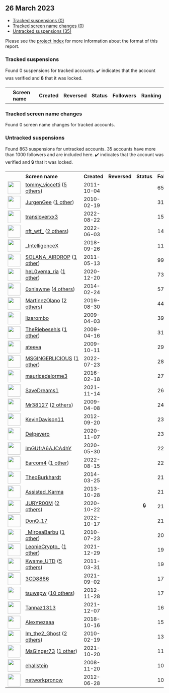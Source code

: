 ## 26 March 2023

* [Tracked suspensions (0)](#tracked-suspensions)
* [Tracked screen name changes (0)](#tracked-screen-name-changes)
* [Untracked suspensions (35)](#untracked-suspensions)

Please see the [project index](https://github.com/travisbrown/twitter-watch) for more information about the format of this report.

### Tracked suspensions

Found 0 suspensions for tracked accounts.
  ✔️ indicates that the account was verified and 🔒 that it was locked.

<table>
    <tr>
        <th></th>
        <th align="left">Screen name</th>
        <th align="left">Created</th>
        <th align="left">Reversed</th>
        <th align="left">Status</th>
        <th align="left">Followers</th>
        <th align="left">Ranking</th></tr>
    </tr></table>

### Tracked screen name changes

Found 0 screen name changes for tracked accounts.

### Untracked suspensions

Found 863 suspensions for untracked accounts.
35 accounts have more than 1000 followers and are included here.
  ✔️ indicates that the account was verified and 🔒 that it was locked.

<table>
    <tr>
        <th></th>
        <th align="left">Screen name</th>
        <th align="left">Created</th>
        <th align="left">Reversed</th>
        <th align="left">Status</th>
        <th align="left">Followers</th>
    </tr>
        <tr>
            <td><a href="https://twitter.com/intent/user?user_id=384979343">
                <img src="https://pbs.twimg.com/profile_images/1599111318006538243/yxLlebo8_normal.jpg" width="40px" height="40px" align="center"/></a>
            </td>
            <td>
                <a href="https://twitter.com/tommy_viccetti">tommy_viccetti</a>&nbsp;(<a href="https://api.memory.lol/v1/tw/id/384979343">5 others</a>)&nbsp;</td>
            <td>2011-10-04</td>
            <td></td>
            <td align="center"></td>
            <td>65416</td>
        </tr>
        <tr>
            <td><a href="https://twitter.com/intent/user?user_id=115777763">
                <img src="https://pbs.twimg.com/profile_images/1557786907618250754/iTOAJvbq_normal.jpg" width="40px" height="40px" align="center"/></a>
            </td>
            <td>
                <a href="https://twitter.com/JurgenGee">JurgenGee</a>&nbsp;(<a href="https://api.memory.lol/v1/tw/id/115777763">1 other</a>)&nbsp;</td>
            <td>2010-02-19</td>
            <td></td>
            <td align="center"></td>
            <td>31362</td>
        </tr>
        <tr>
            <td><a href="https://twitter.com/intent/user?user_id=1561619127957159936">
                <img src="https://pbs.twimg.com/profile_images/1561623143130750977/k9ueHf54_normal.jpg" width="40px" height="40px" align="center"/></a>
            </td>
            <td>
                <a href="https://twitter.com/transloverxx3">transloverxx3</a></td>
            <td>2022-08-22</td>
            <td></td>
            <td align="center"></td>
            <td>15748</td>
        </tr>
        <tr>
            <td><a href="https://twitter.com/intent/user?user_id=1532651574056456192">
                <img src="https://pbs.twimg.com/profile_images/1595418616828231686/ega7au9k_normal.jpg" width="40px" height="40px" align="center"/></a>
            </td>
            <td>
                <a href="https://twitter.com/nft_wtf_">nft_wtf_</a>&nbsp;(<a href="https://api.memory.lol/v1/tw/id/1532651574056456192">2 others</a>)&nbsp;</td>
            <td>2022-06-03</td>
            <td></td>
            <td align="center"></td>
            <td>14926</td>
        </tr>
        <tr>
            <td><a href="https://twitter.com/intent/user?user_id=1044998559228211200">
                <img src="https://pbs.twimg.com/profile_images/1044999534563266560/OJV77ZVh_normal.png" width="40px" height="40px" align="center"/></a>
            </td>
            <td>
                <a href="https://twitter.com/_IntelligenceX">_IntelligenceX</a></td>
            <td>2018-09-26</td>
            <td></td>
            <td align="center"></td>
            <td>11624</td>
        </tr>
        <tr>
            <td><a href="https://twitter.com/intent/user?user_id=297826582">
                <img src="https://pbs.twimg.com/profile_images/1434860089798713348/LIjloIM4_normal.jpg" width="40px" height="40px" align="center"/></a>
            </td>
            <td>
                <a href="https://twitter.com/SOLANA_AIRDROP">SOLANA_AIRDROP</a>&nbsp;(<a href="https://api.memory.lol/v1/tw/id/297826582">1 other</a>)&nbsp;</td>
            <td>2011-05-13</td>
            <td></td>
            <td align="center"></td>
            <td>9950</td>
        </tr>
        <tr>
            <td><a href="https://twitter.com/intent/user?user_id=1340532876694188032">
                <img src="https://pbs.twimg.com/profile_images/1560643441121533952/ckrK48Js_normal.jpg" width="40px" height="40px" align="center"/></a>
            </td>
            <td>
                <a href="https://twitter.com/heL0vema_ria">heL0vema_ria</a>&nbsp;(<a href="https://api.memory.lol/v1/tw/id/1340532876694188032">1 other</a>)&nbsp;</td>
            <td>2020-12-20</td>
            <td></td>
            <td align="center"></td>
            <td>7317</td>
        </tr>
        <tr>
            <td><a href="https://twitter.com/intent/user?user_id=2359054434">
                <img src="https://pbs.twimg.com/profile_images/1514434935066558464/WIWiR4UK_normal.jpg" width="40px" height="40px" align="center"/></a>
            </td>
            <td>
                <a href="https://twitter.com/0xniawme">0xniawme</a>&nbsp;(<a href="https://api.memory.lol/v1/tw/id/2359054434">4 others</a>)&nbsp;</td>
            <td>2014-02-24</td>
            <td></td>
            <td align="center"></td>
            <td>5735</td>
        </tr>
        <tr>
            <td><a href="https://twitter.com/intent/user?user_id=1167501822111682562">
                <img src="https://pbs.twimg.com/profile_images/1511052791208419331/TJxGmtvH_normal.jpg" width="40px" height="40px" align="center"/></a>
            </td>
            <td>
                <a href="https://twitter.com/MartinezOlano">MartinezOlano</a>&nbsp;(<a href="https://api.memory.lol/v1/tw/id/1167501822111682562">2 others</a>)&nbsp;</td>
            <td>2019-08-30</td>
            <td></td>
            <td align="center"></td>
            <td>4441</td>
        </tr>
        <tr>
            <td><a href="https://twitter.com/intent/user?user_id=28632572">
                <img src="https://pbs.twimg.com/profile_images/1459362485094469635/GV2ICv04_normal.jpg" width="40px" height="40px" align="center"/></a>
            </td>
            <td>
                <a href="https://twitter.com/lizarombo">lizarombo</a></td>
            <td>2009-04-03</td>
            <td></td>
            <td align="center"></td>
            <td>3935</td>
        </tr>
        <tr>
            <td><a href="https://twitter.com/intent/user?user_id=32021765">
                <img src="https://pbs.twimg.com/profile_images/1048279176304676864/V0K9waY1_normal.jpg" width="40px" height="40px" align="center"/></a>
            </td>
            <td>
                <a href="https://twitter.com/TheRiebesehls">TheRiebesehls</a>&nbsp;(<a href="https://api.memory.lol/v1/tw/id/32021765">1 other</a>)&nbsp;</td>
            <td>2009-04-16</td>
            <td></td>
            <td align="center"></td>
            <td>3106</td>
        </tr>
        <tr>
            <td><a href="https://twitter.com/intent/user?user_id=81644444">
                <img src="https://pbs.twimg.com/profile_images/1505620615944105984/RGtjdMRk_normal.jpg" width="40px" height="40px" align="center"/></a>
            </td>
            <td>
                <a href="https://twitter.com/ateeva">ateeva</a></td>
            <td>2009-10-11</td>
            <td></td>
            <td align="center"></td>
            <td>2957</td>
        </tr>
        <tr>
            <td><a href="https://twitter.com/intent/user?user_id=1550781416647995394">
                <img src="https://pbs.twimg.com/profile_images/1585174411329515521/32E1QFrr_normal.jpg" width="40px" height="40px" align="center"/></a>
            </td>
            <td>
                <a href="https://twitter.com/MSGINGERLICIOUS">MSGINGERLICIOUS</a>&nbsp;(<a href="https://api.memory.lol/v1/tw/id/1550781416647995394">1 other</a>)&nbsp;</td>
            <td>2022-07-23</td>
            <td></td>
            <td align="center"></td>
            <td>2806</td>
        </tr>
        <tr>
            <td><a href="https://twitter.com/intent/user?user_id=4928494971">
                <img src="https://pbs.twimg.com/profile_images/1518924994243407872/a-trzxQI_normal.jpg" width="40px" height="40px" align="center"/></a>
            </td>
            <td>
                <a href="https://twitter.com/mauricedelorme3">mauricedelorme3</a></td>
            <td>2016-02-18</td>
            <td></td>
            <td align="center"></td>
            <td>2772</td>
        </tr>
        <tr>
            <td><a href="https://twitter.com/intent/user?user_id=1459777720439738374">
                <img src="https://pbs.twimg.com/profile_images/1526661327741124608/PDxP-GkV_normal.jpg" width="40px" height="40px" align="center"/></a>
            </td>
            <td>
                <a href="https://twitter.com/SaveDreams1">SaveDreams1</a></td>
            <td>2021-11-14</td>
            <td></td>
            <td align="center"></td>
            <td>2606</td>
        </tr>
        <tr>
            <td><a href="https://twitter.com/intent/user?user_id=29733313">
                <img src="https://pbs.twimg.com/profile_images/1575914624557498371/wC6Chin0_normal.jpg" width="40px" height="40px" align="center"/></a>
            </td>
            <td>
                <a href="https://twitter.com/Mr38127">Mr38127</a>&nbsp;(<a href="https://api.memory.lol/v1/tw/id/29733313">2 others</a>)&nbsp;</td>
            <td>2009-04-08</td>
            <td></td>
            <td align="center"></td>
            <td>2493</td>
        </tr>
        <tr>
            <td><a href="https://twitter.com/intent/user?user_id=835971066">
                <img src="https://pbs.twimg.com/profile_images/1046687424313806848/uOk7_BJy_normal.jpg" width="40px" height="40px" align="center"/></a>
            </td>
            <td>
                <a href="https://twitter.com/KevinDavison11">KevinDavison11</a></td>
            <td>2012-09-20</td>
            <td></td>
            <td align="center"></td>
            <td>2354</td>
        </tr>
        <tr>
            <td><a href="https://twitter.com/intent/user?user_id=1325099017211097088">
                <img src="https://pbs.twimg.com/profile_images/1330628605093715968/xgkaB_X__normal.jpg" width="40px" height="40px" align="center"/></a>
            </td>
            <td>
                <a href="https://twitter.com/Delpeyero">Delpeyero</a></td>
            <td>2020-11-07</td>
            <td></td>
            <td align="center"></td>
            <td>2346</td>
        </tr>
        <tr>
            <td><a href="https://twitter.com/intent/user?user_id=1266672230261497857">
                <img src="https://pbs.twimg.com/profile_images/1582719924040257537/hMh_-wBU_normal.jpg" width="40px" height="40px" align="center"/></a>
            </td>
            <td>
                <a href="https://twitter.com/lmGUfrA6AJCA4hY">lmGUfrA6AJCA4hY</a></td>
            <td>2020-05-30</td>
            <td></td>
            <td align="center"></td>
            <td>2251</td>
        </tr>
        <tr>
            <td><a href="https://twitter.com/intent/user?user_id=1559283840627113993">
                <img src="https://pbs.twimg.com/profile_images/1594807026726608911/KU_Htyuj_normal.jpg" width="40px" height="40px" align="center"/></a>
            </td>
            <td>
                <a href="https://twitter.com/Earcom4">Earcom4</a>&nbsp;(<a href="https://api.memory.lol/v1/tw/id/1559283840627113993">1 other</a>)&nbsp;</td>
            <td>2022-08-15</td>
            <td></td>
            <td align="center"></td>
            <td>2235</td>
        </tr>
        <tr>
            <td><a href="https://twitter.com/intent/user?user_id=2411228275">
                <img src="https://pbs.twimg.com/profile_images/964260139128762369/WJ45lvy9_normal.jpg" width="40px" height="40px" align="center"/></a>
            </td>
            <td>
                <a href="https://twitter.com/TheoBurkhardt">TheoBurkhardt</a></td>
            <td>2014-03-25</td>
            <td></td>
            <td align="center"></td>
            <td>2198</td>
        </tr>
        <tr>
            <td><a href="https://twitter.com/intent/user?user_id=2161037089">
                <img src="https://pbs.twimg.com/profile_images/1138149555432710150/I_HzRxZx_normal.png" width="40px" height="40px" align="center"/></a>
            </td>
            <td>
                <a href="https://twitter.com/Assisted_Karma">Assisted_Karma</a></td>
            <td>2013-10-28</td>
            <td></td>
            <td align="center"></td>
            <td>2162</td>
        </tr>
        <tr>
            <td><a href="https://twitter.com/intent/user?user_id=1319341290673274890">
                <img src="https://pbs.twimg.com/profile_images/1596313669071151104/7ckZYR25_normal.jpg" width="40px" height="40px" align="center"/></a>
            </td>
            <td>
                <a href="https://twitter.com/JURYR00M">JURYR00M</a>&nbsp;(<a href="https://api.memory.lol/v1/tw/id/1319341290673274890">2 others</a>)&nbsp;</td>
            <td>2020-10-22</td>
            <td></td>
            <td align="center">🔒</td>
            <td>2156</td>
        </tr>
        <tr>
            <td><a href="https://twitter.com/intent/user?user_id=1582043077719490562">
                <img src="https://pbs.twimg.com/profile_images/1582246964598554624/caDIrkAR_normal.jpg" width="40px" height="40px" align="center"/></a>
            </td>
            <td>
                <a href="https://twitter.com/DonQ_17">DonQ_17</a></td>
            <td>2022-10-17</td>
            <td></td>
            <td align="center"></td>
            <td>2147</td>
        </tr>
        <tr>
            <td><a href="https://twitter.com/intent/user?user_id=169718868">
                <img src="https://pbs.twimg.com/profile_images/1583383290668630017/dB-TY5Cq_normal.jpg" width="40px" height="40px" align="center"/></a>
            </td>
            <td>
                <a href="https://twitter.com/_MirceaBarbu">_MirceaBarbu</a>&nbsp;(<a href="https://api.memory.lol/v1/tw/id/169718868">1 other</a>)&nbsp;</td>
            <td>2010-07-23</td>
            <td></td>
            <td align="center"></td>
            <td>2037</td>
        </tr>
        <tr>
            <td><a href="https://twitter.com/intent/user?user_id=1476331336508002308">
                <img src="https://pbs.twimg.com/profile_images/1571795134924177410/hJ2wqvJc_normal.jpg" width="40px" height="40px" align="center"/></a>
            </td>
            <td>
                <a href="https://twitter.com/LeonieCrypto_">LeonieCrypto_</a>&nbsp;(<a href="https://api.memory.lol/v1/tw/id/1476331336508002308">1 other</a>)&nbsp;</td>
            <td>2021-12-29</td>
            <td></td>
            <td align="center"></td>
            <td>1968</td>
        </tr>
        <tr>
            <td><a href="https://twitter.com/intent/user?user_id=275133321">
                <img src="https://pbs.twimg.com/profile_images/1588448153837125635/cW8QCJqa_normal.jpg" width="40px" height="40px" align="center"/></a>
            </td>
            <td>
                <a href="https://twitter.com/Kwame_UTD">Kwame_UTD</a>&nbsp;(<a href="https://api.memory.lol/v1/tw/id/275133321">5 others</a>)&nbsp;</td>
            <td>2011-03-31</td>
            <td></td>
            <td align="center"></td>
            <td>1923</td>
        </tr>
        <tr>
            <td><a href="https://twitter.com/intent/user?user_id=1433269015351156738">
                <img src="https://pbs.twimg.com/profile_images/1451893119754985481/yBpKuhkG_normal.jpg" width="40px" height="40px" align="center"/></a>
            </td>
            <td>
                <a href="https://twitter.com/3CD8866">3CD8866</a></td>
            <td>2021-09-02</td>
            <td></td>
            <td align="center"></td>
            <td>1747</td>
        </tr>
        <tr>
            <td><a href="https://twitter.com/intent/user?user_id=976104632">
                <img src="https://pbs.twimg.com/profile_images/1595889587146182656/9H7xSwgp_normal.jpg" width="40px" height="40px" align="center"/></a>
            </td>
            <td>
                <a href="https://twitter.com/tsuwspw">tsuwspw</a>&nbsp;(<a href="https://api.memory.lol/v1/tw/id/976104632">10 others</a>)&nbsp;</td>
            <td>2012-11-28</td>
            <td></td>
            <td align="center"></td>
            <td>1728</td>
        </tr>
        <tr>
            <td><a href="https://twitter.com/intent/user?user_id=1468305242467241985">
                <img src="https://pbs.twimg.com/profile_images/1552946189947076609/a199RIpb_normal.jpg" width="40px" height="40px" align="center"/></a>
            </td>
            <td>
                <a href="https://twitter.com/Tannaz1313">Tannaz1313</a></td>
            <td>2021-12-07</td>
            <td></td>
            <td align="center"></td>
            <td>1697</td>
        </tr>
        <tr>
            <td><a href="https://twitter.com/intent/user?user_id=1052181180202795008">
                <img src="https://pbs.twimg.com/profile_images/1530156473749319682/tNfti0nc_normal.jpg" width="40px" height="40px" align="center"/></a>
            </td>
            <td>
                <a href="https://twitter.com/Alexmezaaa">Alexmezaaa</a></td>
            <td>2018-10-16</td>
            <td></td>
            <td align="center"></td>
            <td>1505</td>
        </tr>
        <tr>
            <td><a href="https://twitter.com/intent/user?user_id=115638729">
                <img src="https://pbs.twimg.com/profile_images/1596551355031818240/YHpz6KPp_normal.jpg" width="40px" height="40px" align="center"/></a>
            </td>
            <td>
                <a href="https://twitter.com/Im_the2_Ghost">Im_the2_Ghost</a>&nbsp;(<a href="https://api.memory.lol/v1/tw/id/115638729">2 others</a>)&nbsp;</td>
            <td>2010-02-19</td>
            <td></td>
            <td align="center"></td>
            <td>1337</td>
        </tr>
        <tr>
            <td><a href="https://twitter.com/intent/user?user_id=1450692195791499269">
                <img src="https://pbs.twimg.com/profile_images/1544505511856738304/TzhQ6Lff_normal.jpg" width="40px" height="40px" align="center"/></a>
            </td>
            <td>
                <a href="https://twitter.com/MsGinger73">MsGinger73</a>&nbsp;(<a href="https://api.memory.lol/v1/tw/id/1450692195791499269">1 other</a>)&nbsp;</td>
            <td>2021-10-20</td>
            <td></td>
            <td align="center"></td>
            <td>1188</td>
        </tr>
        <tr>
            <td><a href="https://twitter.com/intent/user?user_id=17506429">
                <img src="https://pbs.twimg.com/profile_images/1226026902/2010746_eric_hallstein_082_low_resolution_normal.jpg" width="40px" height="40px" align="center"/></a>
            </td>
            <td>
                <a href="https://twitter.com/ehallstein">ehallstein</a></td>
            <td>2008-11-20</td>
            <td></td>
            <td align="center"></td>
            <td>1098</td>
        </tr>
        <tr>
            <td><a href="https://twitter.com/intent/user?user_id=621099366">
                <img src="https://pbs.twimg.com/profile_images/1504104319687213067/f7ZXDoK-_normal.jpg" width="40px" height="40px" align="center"/></a>
            </td>
            <td>
                <a href="https://twitter.com/networkpronow">networkpronow</a></td>
            <td>2012-06-28</td>
            <td></td>
            <td align="center"></td>
            <td>1083</td>
        </tr></table>
